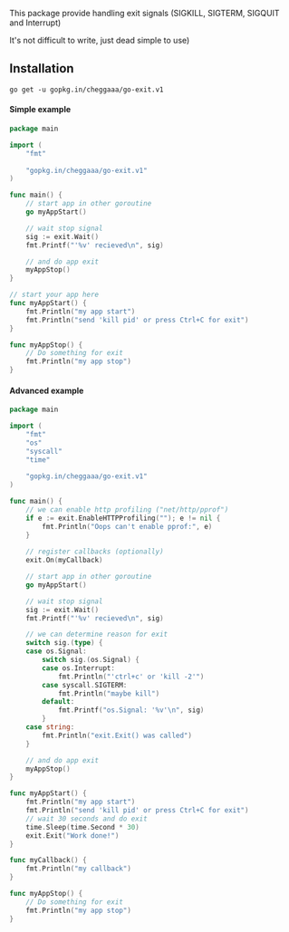 This package provide handling exit signals (SIGKILL, SIGTERM, SIGQUIT and Interrupt)

It's not difficult to write, just dead simple to use)  

## Installation
```go get -u gopkg.in/cheggaaa/go-exit.v1```

#### Simple example

```go
package main

import (
	"fmt"
	
	"gopkg.in/cheggaaa/go-exit.v1"
)

func main() {
	// start app in other goroutine
	go myAppStart()

	// wait stop signal
	sig := exit.Wait()
	fmt.Printf("'%v' recieved\n", sig)

	// and do app exit
	myAppStop()
}

// start your app here
func myAppStart() {
	fmt.Println("my app start")
	fmt.Println("send 'kill pid' or press Ctrl+C for exit")
}

func myAppStop() {
	// Do something for exit 
	fmt.Println("my app stop")
}

```

#### Advanced example

```go
package main

import (
	"fmt"
	"os"
	"syscall"
	"time"
	
	"gopkg.in/cheggaaa/go-exit.v1"
)

func main() {
	// we can enable http profiling ("net/http/pprof")
	if e := exit.EnableHTTPProfiling(""); e != nil {
		fmt.Println("Oops can't enable pprof:", e)
	}
	
	// register callbacks (optionally)
	exit.On(myCallback)

	// start app in other goroutine
	go myAppStart()

	// wait stop signal
	sig := exit.Wait()
	fmt.Printf("'%v' recieved\n", sig)

	// we can determine reason for exit
	switch sig.(type) {
	case os.Signal:
		switch sig.(os.Signal) {
		case os.Interrupt:
			fmt.Println("'ctrl+c' or 'kill -2'")
		case syscall.SIGTERM:
			fmt.Println("maybe kill")
		default:
			fmt.Printf("os.Signal: '%v'\n", sig)
		}
	case string:
		fmt.Println("exit.Exit() was called")
	}

	// and do app exit
	myAppStop()
}

func myAppStart() {
	fmt.Println("my app start")
	fmt.Println("send 'kill pid' or press Ctrl+C for exit")
	// wait 30 seconds and do exit
	time.Sleep(time.Second * 30)
	exit.Exit("Work done!")
}

func myCallback() {
	fmt.Println("my callback")
}

func myAppStop() {
	// Do something for exit 
	fmt.Println("my app stop")
}

```
